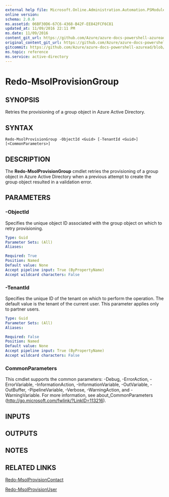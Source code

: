 ```yaml
---
external help file: Microsoft.Online.Administration.Automation.PSModule.dll-Help.xml
online version:
schema: 2.0.0
ms.assetid: 06BF30D6-67C6-4368-B42F-EE842FCF6C81
updated_at: 11/09/2016 22:11 PM
ms.date: 11/09/2016
content_git_url: https://github.com/Azure/azure-docs-powershell-azuread/blob/VinceSmith-patch-9/Azure%20AD%20Cmdlets/MSOnline/v1/Redo-MsolProvisionGroup.md
original_content_git_url: https://github.com/Azure/azure-docs-powershell-azuread/blob/VinceSmith-patch-9/Azure%20AD%20Cmdlets/MSOnline/v1/Redo-MsolProvisionGroup.md
gitcommit: https://github.com/Azure/azure-docs-powershell-azuread/blob/a602340dee47e7edf41f6c5af3edb93e03ac1b45
ms.topic: reference
ms.service: active-directory
---
```


# Redo-MsolProvisionGroup

## SYNOPSIS
Retries the provisioning of a group object in Azure Active Directory.

## SYNTAX

```
Redo-MsolProvisionGroup -ObjectId <Guid> [-TenantId <Guid>] [<CommonParameters>]
```

## DESCRIPTION
The **Redo-MsolProvisionGroup** cmdlet retries the provisioning of a group object in Azure Active Directory when a previous attempt to create the group object resulted in a validation error.

## PARAMETERS

### -ObjectId
Specifies the unique object ID associated with the group object on which to retry provisioning.

```yaml
Type: Guid
Parameter Sets: (All)
Aliases:

Required: True
Position: Named
Default value: None
Accept pipeline input: True (ByPropertyName)
Accept wildcard characters: False
```

### -TenantId
Specifies the unique ID of the tenant on which to perform the operation.
The default value is the tenant of the current user.
This parameter applies only to partner users.

```yaml
Type: Guid
Parameter Sets: (All)
Aliases:

Required: False
Position: Named
Default value: None
Accept pipeline input: True (ByPropertyName)
Accept wildcard characters: False
```

### CommonParameters
This cmdlet supports the common parameters: -Debug, -ErrorAction, -ErrorVariable, -InformationAction, -InformationVariable, -OutVariable, -OutBuffer, -PipelineVariable, -Verbose, -WarningAction, and -WarningVariable. For more information, see about_CommonParameters (http://go.microsoft.com/fwlink/?LinkID=113216).

## INPUTS

## OUTPUTS

## NOTES

## RELATED LINKS
[Redo-MsolProvisionContact](./Redo-MsolProvisionContact.md)

[Redo-MsolProvisionUser](./Redo-MsolProvisionUser.md)
